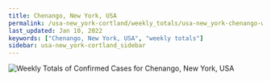 ```yaml
---
title: Chenango, New York, USA
permalink: /usa-new_york-cortland/weekly_totals/usa-new_york-chenango-weekly_totals.html
last_updated: Jan 10, 2022
keywords: ["Chenango, New York, USA", "weekly totals"]
sidebar: usa-new_york-cortland_sidebar
---
```


![Weekly Totals of Confirmed Cases for Chenango, New York, USA](/covid_tracker/images/graphs/usa-new_york-chenango-weekly_totals_graph.png)
